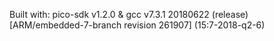 Built with: pico-sdk v1.2.0 & gcc v7.3.1 20180622 (release) [ARM/embedded-7-branch revision 261907] (15:7-2018-q2-6)